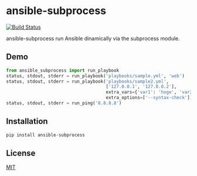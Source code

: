# ansible-subprocess
[![Build Status](https://travis-ci.org/uehara1414/ansible-subprocess.svg?branch=master)](https://travis-ci.org/uehara1414/ansible-subprocess)

ansible-subprocess run Ansible dinamically via the subprocess module.

## Demo

```python
from ansible_subprocess import run_playbook
status, stdout, stderr = run_playbook('playbooks/sample.yml', 'web')
status, stdout, stderr = run_playbook('playbooks/sample2.yml',
                                      ['127.0.0.1', '127.0.0.2'],
                                      extra_vars={'var1': 'hoge', 'var2': 'fuga'},
                                      extra_options=['--syntax-check'])
status, stdout, stderr = run_ping('8.8.8.8')
```

## Installation

```bash
pip install ansible-subprocess
```

## License
[MIT](https://github.com/uehara1414/ansible-subprocess/blob/master/LICENSE)
